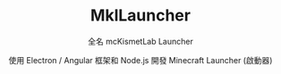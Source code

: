 <h1 align="center">MklLauncher</h1>
<p align="center">全名 mcKismetLab Launcher</p>
<p  align="center">使用 Electron / Angular 框架和 Node.js 開發 Minecraft Launcher (啟動器)</p>
